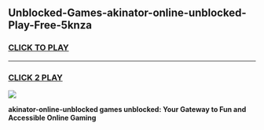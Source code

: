 
## Unblocked-Games-akinator-online-unblocked-Play-Free-5knza
<h3>
<a href="https://premium76.site?title=akinator-online-unblocked&ref=23A">CLICK TO PLAY</a></h3>
<hr>

<h3>
<a href="https://premium76.site?title=akinator-online-unblocked&ref=23A">CLICK 2 PLAY</a>
  
</h3>

<a href="https://premium76.site?title=akinator-online-unblocked&ref=23A"><img src="https://clearcache.store/games.png"></a>


**akinator-online-unblocked games unblocked: Your Gateway to Fun and Accessible Online Gaming**

